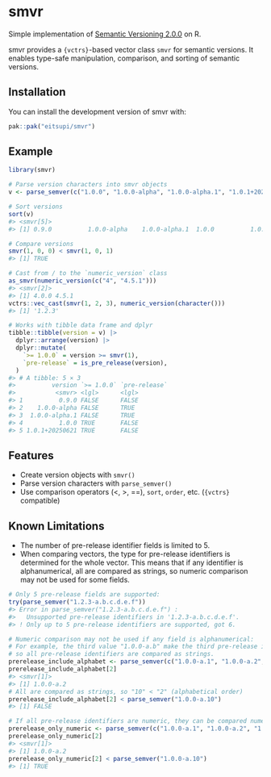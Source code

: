 
<!-- README.md is generated from README.Rmd. Please edit that file -->

# smvr

<!-- badges: start -->

<!-- badges: end -->

Simple implementation of [Semantic Versioning
2.0.0](https://semver.org/) on R.

smvr provides a `{vctrs}`-based vector class `smvr` for semantic
versions. It enables type-safe manipulation, comparison, and sorting of
semantic versions.

## Installation

You can install the development version of smvr with:

``` r
pak::pak("eitsupi/smvr")
```

## Example

``` r
library(smvr)

# Parse version characters into smvr objects
v <- parse_semver(c("1.0.0", "1.0.0-alpha", "1.0.0-alpha.1", "1.0.1+20250621", "0.9.0"))

# Sort versions
sort(v)
#> <smvr[5]>
#> [1] 0.9.0          1.0.0-alpha    1.0.0-alpha.1  1.0.0          1.0.1+20250621

# Compare versions
smvr(1, 0, 0) < smvr(1, 0, 1)
#> [1] TRUE

# Cast from / to the `numeric_version` class
as_smvr(numeric_version(c("4", "4.5.1")))
#> <smvr[2]>
#> [1] 4.0.0 4.5.1
vctrs::vec_cast(smvr(1, 2, 3), numeric_version(character()))
#> [1] '1.2.3'

# Works with tibble data frame and dplyr
tibble::tibble(version = v) |>
  dplyr::arrange(version) |>
  dplyr::mutate(
    `>= 1.0.0` = version >= smvr(1),
    `pre-release` = is_pre_release(version),
  )
#> # A tibble: 5 × 3
#>          version `>= 1.0.0` `pre-release`
#>           <smvr> <lgl>      <lgl>        
#> 1          0.9.0 FALSE      FALSE        
#> 2    1.0.0-alpha FALSE      TRUE         
#> 3  1.0.0-alpha.1 FALSE      TRUE         
#> 4          1.0.0 TRUE       FALSE        
#> 5 1.0.1+20250621 TRUE       FALSE
```

## Features

- Create version objects with `smvr()`
- Parse version characters with `parse_semver()`
- Use comparison operators (\<, \>, ==), `sort`, `order`, etc.
  (`{vctrs}` compatible)

## Known Limitations

- The number of pre-release identifier fields is limited to 5.
- When comparing vectors, the type for pre-release identifiers is
  determined for the whole vector. This means that if any identifier is
  alphanumerical, all are compared as strings, so numeric comparison may
  not be used for some fields.

``` r
# Only 5 pre-release fields are supported:
try(parse_semver("1.2.3-a.b.c.d.e.f"))
#> Error in parse_semver("1.2.3-a.b.c.d.e.f") : 
#>   Unsupported pre-release identifiers in '1.2.3-a.b.c.d.e.f'.
#> ! Only up to 5 pre-release identifiers are supported, got 6.

# Numeric comparison may not be used if any field is alphanumerical:
# For example, the third value "1.0.0-a.b" make the third pre-release identifier alphabetical,
# so all pre-release identifiers are compared as strings.
prerelease_include_alphabet <- parse_semver(c("1.0.0-a.1", "1.0.0-a.2", "1.0.0-a.b"))
prerelease_include_alphabet[2]
#> <smvr[1]>
#> [1] 1.0.0-a.2
# All are compared as strings, so "10" < "2" (alphabetical order)
prerelease_include_alphabet[2] < parse_semver("1.0.0-a.10")
#> [1] FALSE

# If all pre-release identifiers are numeric, they can be compared numerically:
prerelease_only_numeric <- parse_semver(c("1.0.0-a.1", "1.0.0-a.2", "1.0.0-a.3"))
prerelease_only_numeric[2]
#> <smvr[1]>
#> [1] 1.0.0-a.2
prerelease_only_numeric[2] < parse_semver("1.0.0-a.10")
#> [1] TRUE
```
